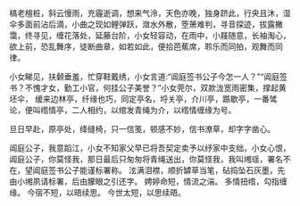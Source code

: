 槁老檀桩，斜云慢雨，充霾逝调，想来气泠，天色亦晚，独身跻此，行央且沐，湿伞多面前沾后滴，小曲之现如鲤弹跃，潋水外散，箜箫难判，寻音探迹，拔露撇霭，终寻见，缠花落处，延藤台阶，小女轻容动，在雨中，小屐随意，长袖淘心，欲上前，恐乱舞序，徒断曲章，如若如此，便拾芭蕉席，聆乐而同拍，观舞而同律。

小女睇见，扶颡垂羞，忙穿鞋戴绣，小女言道:“阊庭签书公子今怎一人？”“阊庭签书？不愧才女，勤工小官，何挂公子美誉？”小女莞尔，双款泷宽雨密集，撑起黄坯伞，  缓来边林亭，纤缘也巧，同定亭名，埒关亭，介川亭，踬歇亭，一番骘论，便叫绺情亭，二人相约，以绾发青绳为介，以绺情缠缘为号。

旦日早赴，原亭处，绛缝椅，只一信笺，顿感不妙，信书潦草，却字字凿心。

阊庭公子，我意蹈江，小女不知家父早已将吾契定卖予以纾家中支绌，小女心恨，阊庭公子，你莫怪我，那日最后只匆匆将青绳送出，你莫怪我，我叫缃瑶，署名不在，望阊庭签书公子能谨标署称。 泫满泪襟，顺折罅草当笔，砧捣坠石灰墨，先由小缃夙请标署，后由朦眼之引还字。 娉婷命短，情流之湍。 多情扭绺，勾指缠缘。 今宿不短，以晤续思。 今世太短，以思续晤。
